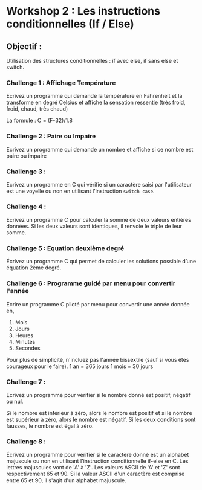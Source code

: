 # Workshop 2 : Les instructions conditionnelles (If / Else)

## Objectif : 
Utilisation des structures conditionnelles : if avec else, if sans else et switch.

### Challenge 1 : Affichage Température

Ecrivez un programme qui demande la température en Fahrenheit et la transforme en degré Celsius et affiche la sensation ressentie (très froid, froid, chaud, très chaud)

La formule : C = (F-32)/1.8

### Challenge 2 : Paire ou Impaire

Ecrivez un programme qui demande un nombre et affiche si ce nombre est paire ou impaire

### Challenge 3 :

Ecrivez un programme en C qui vérifie si un caractère saisi par l'utilisateur est une voyelle ou non en utilisant l'instruction `switch case`.

### Challenge 4 :

Ecrivez un programme C pour calculer la somme de deux valeurs entières données. Si les deux valeurs sont identiques, il renvoie le triple de leur somme.

### Challenge 5 : Equation deuxième degré

Écrivez un programme C qui permet de calculer les solutions possible d’une équation 2ème degré.

### Challenge 6 : Programme guidé par menu pour convertir l'année

Ecrire un programme C piloté par menu pour convertir une année donnée en,

1. Mois
2. Jours
3. Heures
4. Minutes
5. Secondes

Pour plus de simplicité, n'incluez pas l'année bissextile (sauf si vous êtes courageux pour le faire).
1 an = 365 jours
1 mois = 30 jours

### Challenge 7 :

Ecrivez un programme pour vérifier si le nombre donné est positif, négatif ou nul.

Si le nombre est inférieur à zéro, alors le nombre est positif et si le nombre est supérieur à zéro, alors le nombre est négatif. Si les deux conditions sont fausses, le nombre est égal à zéro.

### Challenge 8 :

Écrivez un programme pour vérifier si le caractère donné est un alphabet majuscule ou non en utilisant l'instruction conditionnelle if-else en C.
Les lettres majuscules vont de 'A' à 'Z'. Les valeurs ASCII de 'A' et 'Z' sont respectivement 65 et 90. Si la valeur ASCII d'un caractère est comprise entre 65 et 90, il s'agit d'un alphabet majuscule.
